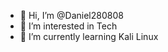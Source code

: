- 👋 Hi, I’m @Daniel280808
- 👀 I’m interested in Tech
- 🌱 I’m currently learning Kali Linux

<!---
Daniel280808/Daniel280808 is a ✨ special ✨ repository because its `README.md` (this file) appears on your GitHub profile.
You can click the Preview link to take a look at your changes.
--->
